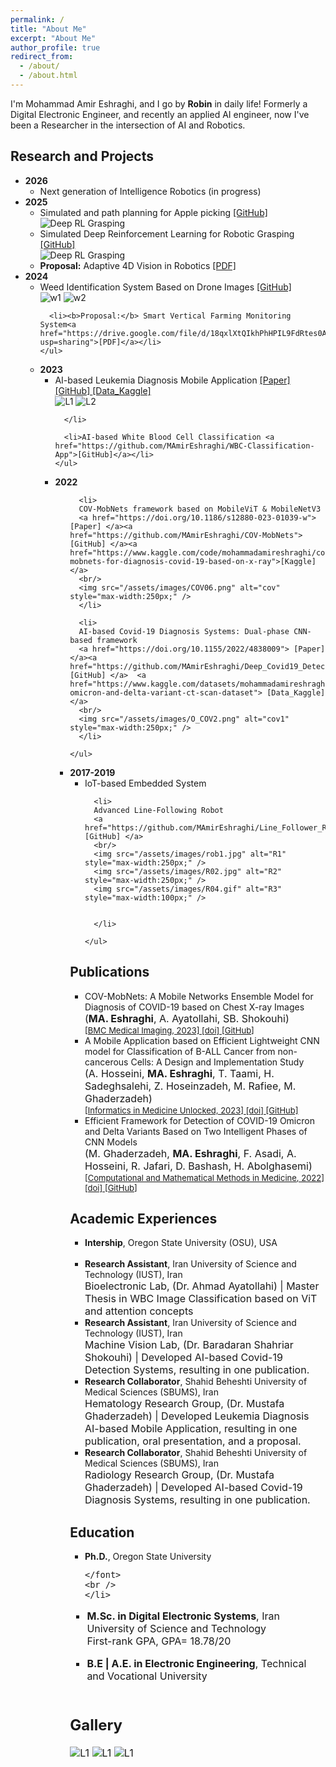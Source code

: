 ```yaml
---
permalink: /
title: "About Me"
excerpt: "About Me"
author_profile: true
redirect_from: 
  - /about/
  - /about.html
---
```


I'm Mohammad Amir Eshraghi, and I go by <b>Robin</b> in daily life! Formerly a Digital Electronic Engineer, and recently an applied AI engineer, now I've been a Researcher in the intersection of AI and Robotics. 



## Research and Projects
<ul>

  <li>
  <strong>2026</strong>
  <ul>
      <li>Next generation of Intelligence Robotics (in progress) </li>

  </ul>
</li>


  <li>
    <strong>2025</strong>
    <ul>
       <li>
      Simulated and path planning for Apple picking
      <a href="https://github.com/OSUrobotics/pybullet-tree-sim/tree/Apple_Picking_RobinEsh">[GitHub]</a>
      <br/>
      <img src="/assets/images/apple.gif" alt="Deep RL Grasping" style="max-width:400px;" />
      </li>
      <li>
      Simulated Deep Reinforcement Learning for Robotic Grasping
      <a href="https://github.com/MAmirEshraghi/Deep-RL-Grasping">[GitHub]</a>
      <br/>
      <img src="/assets/images/kukaGif.gif" alt="Deep RL Grasping" style="max-width:400px;" />
      </li>
      <li><b>Proposal:</b> Adaptive 4D Vision in Robotics <a href="https://drive.google.com/file/d/1CmgPDMaeNDZDXmEzazgXfhtXzJTo-e01/view?usp=sharing">[PDF]</a></li>
    </ul>
  </li>
  
  <li>
    <strong>2024</strong>
    <ul>      
      <li>
      Weed Identification System Based on Drone Images 
      <a href="https://github.com/MAmirEshraghi/Weed_Identification_Drone_imgs">[GitHub]</a>
      <br/>
      <img src="/assets/images/W1.png" alt="w1" style="max-width:300px;" />
      <img src="/assets/images/w2.gif" alt="w2" style="max-width:200px;" />
      </li>
      
      <li><b>Proposal:</b> Smart Vertical Farming Monitoring System<a href="https://drive.google.com/file/d/18qxlXtQIkhPhHPIL9FdRtes0AgO_WyLL/view?usp=sharing">[PDF]</a></li>
    </ul>
  </li>

<li>
    <strong>2023</strong>
    <ul>
      <li>
      AI-based Leukemia Diagnosis Mobile Application 
      <a href="https://doi.org/10.1016/j.imu.2023.101244"> [Paper] </a><a href="https://github.com/MAmirEshraghi/Lightweight-Deep-CNN-Based-Mobile-App-in-the-Screening-of-ALL">[GitHub] </a><a href="https://www.kaggle.com/datasets/mohammadamireshraghi/blood-cell-cancer-all-4class"> [Data_Kaggle]</a>
      <br/>
      <img src="/assets/images/LeukemiaClassificatio1.jpg" alt="L1" style="max-width:300px;" />      
      <img src="/assets/images/LeukemiaClassificatio2.png" alt="L2" style="max-width:300px;" />
      
      </li>
      
      <li>AI-based White Blood Cell Classification <a href="https://github.com/MAmirEshraghi/WBC-Classification-App">[GitHub]</a></li>
    </ul>
  </li>
  
 <li>
    <strong>2022</strong>
    <ul>

      <li>
      COV-MobNets framework based on MobileViT & MobileNetV3
      <a href="https://doi.org/10.1186/s12880-023-01039-w"> [Paper] </a><a href="https://github.com/MAmirEshraghi/COV-MobNets">[GitHub] </a><a href="https://www.kaggle.com/code/mohammadamireshraghi/cov-mobnets-for-diagnosis-covid-19-based-on-x-ray">[Kaggle] </a>
      <br/>
      <img src="/assets/images/COV06.png" alt="cov" style="max-width:250px;" />      
      </li>
      
      <li>
      AI-based Covid-19 Diagnosis Systems: Dual-phase CNN-based framework 
      <a href="https://doi.org/10.1155/2022/4838009"> [Paper] </a><a href="https://github.com/MAmirEshraghi/Deep_Covid19_Detection_Overall_framework"> [GitHub] </a>  <a href="https://www.kaggle.com/datasets/mohammadamireshraghi/covid19-omicron-and-delta-variant-ct-scan-dataset"> [Data_Kaggle] </a> 
      <br/>
      <img src="/assets/images/O_COV2.png" alt="cov1" style="max-width:250px;" />      
      </li>
      
    </ul>
  </li> 

 <li>
    <strong>2017-2019</strong>
    <ul>
      <li>IoT-based Embedded System</li>
      
      <li>
      Advanced Line-Following Robot 
      <a href="https://github.com/MAmirEshraghi/Line_Follower_Robot"> [GitHub] </a>
      <br/>
      <img src="/assets/images/rob1.jpg" alt="R1" style="max-width:250px;" />      
      <img src="/assets/images/R02.jpg" alt="R2" style="max-width:250px;" />
      <img src="/assets/images/R04.gif" alt="R3" style="max-width:100px;" />

  
      </li>
      
    </ul>
  </li> 
  
</ul>


## Publications
<ul>
    <li>COV-MobNets: A Mobile Networks Ensemble Model for Diagnosis of COVID-19 based on Chest X-ray Images
    <br />
    <font size="3">
      (<b>MA. Eshraghi</b>, A. Ayatollahi, SB. Shokouhi)
    </font> 
    <br /> 
    <font size="2">
      <a href="https://bmcmedimaging.biomedcentral.com/">
      [BMC Medical Imaging, 2023]
      </a>
      <a href="https://doi.org/10.1186/s12880-023-01039-w">
      [doi]
      </a>
      <a href="https://github.com/MAmirEshraghi/Lightweight-Deep-CNN-Based-Mobile-App-in-the-Screening-of-ALL">
      [GitHub]
      </a>
    </font>
    </li>
</ul>
<ul>
    <li>A Mobile Application based on Efficient Lightweight CNN model for Classification of B-ALL Cancer from non-cancerous Cells: A Design and Implementation Study
    <br />
    <font size="3">
      (A. Hosseini, <b>MA. Eshraghi</b>, T. Taami, H. Sadeghsalehi, Z. Hoseinzadeh, M. Rafiee, M. Ghaderzadeh)
    </font> 
    <br /> 
    <font size="2">
      <a href="https://bmcmedimaging.biomedcentral.com/">
      [Informatics in Medicine Unlocked, 2023]
      </a>
      <a href="https://doi.org/10.1016/j.imu.2023.101244">
      [doi]
      </a>
      <a href="https://github.com/MAmirEshraghi/Lightweight-Deep-CNN-Based-Mobile-App-in-the-Screening-of-ALL">
      [GitHub]
      </a>
    </font>
    </li>
</ul>
<ul>
    <li>Efficient Framework for Detection of COVID-19 Omicron and Delta Variants Based on Two Intelligent Phases of CNN Models
    <br />
    <font size="3">
      (M. Ghaderzadeh, <b>MA. Eshraghi</b>, F. Asadi, A. Hosseini, R. Jafari, D. Bashash, H. Abolghasemi)
    </font> 
    <br /> 
    <font size="2">
      <a href="https://bmcmedimaging.biomedcentral.com/">
      [Computational and Mathematical Methods in Medicine, 2022]
      </a>
      <a href="https://doi.org/10.1155/2022/4838009">
      [doi]
      </a>
      <a href="https://github.com/MAmirEshraghi/Deep_Covid19_Detection_Overall_framework">
      [GitHub]
      </a>
    </font>
    </li>
</ul>

## Academic Experiences

<ul>
    <li><b>Intership</b>, Oregon State University (OSU), USA
    <br />
    <br /> 
    </li>
</ul>
<ul>
    <li><b>Research Assistant</b>, Iran University of Science and Technology (IUST), Iran
    <br />
    <font size="3">
      Bioelectronic Lab, (Dr. Ahmad Ayatollahi) |
      Master Thesis in WBC Image Classification based on ViT and attention concepts
    </font> 
    <br /> 
    </li>
</ul>
<ul>
    <li><b>Research Assistant</b>, Iran University of Science and Technology (IUST), Iran
    <br />
    <font size="3">
      Machine Vision Lab, (Dr. Baradaran Shahriar Shokouhi) |
      Developed AI-based Covid-19 Detection Systems, resulting in one publication.
    </font> 
    <br /> 
    </li>
</ul>
<ul>
    <li><b>Research Collaborator</b>, Shahid Beheshti University of Medical Sciences (SBUMS), Iran
    <br />
    <font size="3">
      Hematology Research Group, (Dr. Mustafa Ghaderzadeh) |
      Developed Leukemia Diagnosis AI-based Mobile Application, resulting in one publication, oral presentation, and a proposal. 
    </font> 
    <br /> 
    </li>
</ul>
<ul>
    <li><b>Research Collaborator</b>, Shahid Beheshti University of Medical Sciences (SBUMS), Iran      
    <br />
    <font size="3">
      Radiology Research Group, (Dr. Mustafa Ghaderzadeh) |
      Developed AI-based Covid-19 Diagnosis Systems, resulting in one publication.
    </font> 
    <br /> 
    </li>
</ul>

## Education


<ul>
    <li><b>Ph.D.</b>, Oregon State University    
      <br />
    <font size="3">

    </font> 
    <br /> 
    </li>
</ul>

<ul>
    <li><b>M.Sc. in Digital Electronic Systems</b>, Iran University of Science and Technology   
      <br />
    <font size="3">
    First-rank GPA, GPA= 18.78/20
    </font> 
    <br /> 
    </li>
</ul>

<ul>
    <li><b>B.E | A.E. in Electronic Engineering</b>, Technical and Vocational University
      <br />
    <font size="3">
    </font> 
    <br /> 
    </li>
</ul>

## Gallery 

<img src="/assets/images/m11.jpg" alt="L1" style="max-width:300px;" /> 
<img src="/assets/images/m44.jpg" alt="L1" style="max-width:300px;" /> 
<img src="/assets/images/m22.jpg" alt="L1" style="max-width:300px;" /> 


